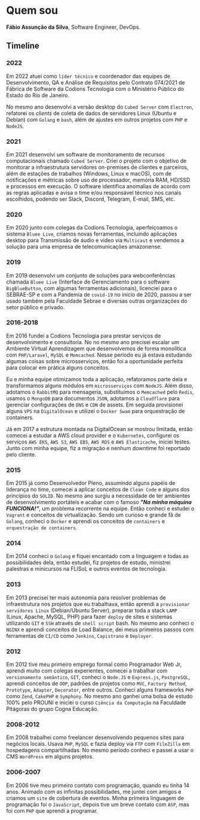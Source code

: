 # Quem sou
**Fábio Assunção da Silva**, Software Engineer, DevOps.

## Timeline

### 2022
Em 2022 atuei como `líder técnico` e coordenador das equipes de Desenvolvimento, QA e Análise de Requisitos pelo Contrato 074/2021 de Fábrica de Software da Codions Tecnologia com o Ministério Público do Estado do Rio de Janeiro.

No mesmo ano desenvolvi a versão desktop do `Cubed Server` com `Electron`, refatorei os _clients_ de coleta de dados de servidores Linux (Ubuntu e Debian) com `Golang` e `bash`, além de ajustes em outros projetos com `PHP` e `NodeJS`.

### 2021
Em 2021 desenvolvi um software de monitoramento de recursos computacionais chamado `Cubed Server`. Criei o projeto com o objetivo de monitorar a infraestrutura servidores on-premises de clientes e parceiros, além de estações de trabalhos (Windows, Linux e macOS), com de notificações e métricas sobre uso de processador, memória RAM, HD/SSD e processos em execução. O software identifica anomalias de acordo com as regras aplicadas e avisa o time e/ou responsável técnico nos canais escolhidos, podendo ser Slack, Discord, Telegram, E-mail, SMS, etc.

### 2020
Em 2020 junto com colegas da Codions Tecnologia, aperfeiçoamos o sistema `Bluee Live`, criamos novas ferramentas, incluindo aplicações desktop para Transmissão de áudio e vídeo via `Multicast` e vendemos a solução para uma empresa de telecomunicações amazonense.

### 2019
Em 2019 desenvolvi um conjunto de soluções para webconferências chamada `Bluee Live` (Interface de Gerenciamento para o software `BigBlueButton`, com algumas ferramentas adicionais), licenciei para o SEBRAE-SP e com a Pandemia de `covid-19` no início de 2020, passou a ser usado também pela Faculdade Sebrae e diversas outras organizações do setor público e privado.

### 2016-2018
Em 2016 fundei a Codions Tecnologia para prestar serviços de desenvolvimento e consultoria. No no mesmo ano precisei escalar um Ambiente Virtual Aprendizagem que desenvolvemos de forma monolítica com `PHP/Laravel`, `MySQL` e `Memcached`. Nesse período eu já estava estudando algumas coisas sobre microsserviços, então foi a oportunidade perfeita para colocar em prática alguns conceitos.

Eu e minha equipe otimizamos toda a aplicação, refatoramos parte dela e transformamos alguns módulos em `microsserviços` com `NodeJS`. Além disso, adotamos o `RabbitMQ` para mensageria, substituímos o `Memcached` pelo `Redis`, usamos o `MongoDB` para documentos `JSON`, adotamos a `Cloudflare` para gerenciar configurações de `DNS` e `CDN` de assets. Em seguida provisionei alguns `VPS` na `DigitalOcean` e utilizei o `Docker Swam` para orquestração de containers.

Já em 2017 a estrutura montada na DigitalOcean se mostrou limitada, então comecei a estudar a AWS cloud provider e o `Kubernetes`, configurei os serviços `AWS EKS`, `AWS S3`, `AWS EBS`, `AWS RDS` e `AWS Elasticache`, iniciei testes. Junto com minha equipe, fiz a migração e nenhum downtime foi reportado pelo cliente.

### 2015
Em 2015 já como Desenvolvedor Pleno, assumindo alguns papéis de liderança no time, comecei a aplicar conceitos de `Clean Code` e alguns dos princípios do `SOLID`. No mesmo ano surgiu a necessidade de ter ambientes de desenvolvimento portáteis e acabar com o famoso _**"Na minha máquina FUNCIONA!"**_, um problema recorrente na equipe. Então conheci e estudei o `Vagrant` e conceitos de virtualização. Sendo um curioso e grande fã de `Golang`, conheci o `Docker` e aprendi os conceitos de `containers` e `orquestração de containers`.

### 2014
Em 2014 conheci o `Golang` e fiquei encantado com a linguagem e todas as possibilidades dela, então estudei, fiz projetos de estudo, ministrei palestras e minicursos na FLISoL e outros eventos de tecnologia.

### 2013
Em 2013 precisei ter mais autonomia para resolver problemas de infraestrutura nos projetos que eu trabalhava, então aprendi a `provisionar servidores Linux` (Debian/Ubuntu Server), preparar toda a stack `LAMP` (Linux, Apache, MySQL, PHP) para fazer `deploy` de sites e sistemas utilizando `GIT` e `SSH` através de `shell script` bash. No mesmo ano conheci o `NGINX` e aprendi conceitos de Load Balance, dei meus primeiros passos com ferramentas de `CI/CD` como `Jenkins`, `Capistrano` e `Deployer`.

### 2012
Em 2012 tive meu primeiro emprego formal como Programador Web Jr, aprendi muito com colegas experientes, comecei a trabalhar com `versionamento semântico`, `GIT`, conheci o `Node.JS` e `Express.js`, `PostgreSQL`, aprendi conceitos de `OOP`, padrões de projetos como `MVC`, `Factory Method`, `Prototype`, `Adapter`, `Decorator`, entre outros. Conheci alguns frameworks `PHP` como `Zend`, `CakePHP` e `Symphony`. No mesmo ano ganhei uma bolsa de estudo 100% pelo PROUNI e iniciei o curso `Ciência da Computação` na Faculdade Pitágoras do grupo Cogna Educação.

### 2008-2012
Em 2008 trabalhei como freelancer desenvolvendo pequenos sites para negócios locais. Usava `PHP`, `MySQL` e fazia deploy via `FTP` com `FileZilla` em hospedagens compartilhadas. No mesmo período conheci e passei a usar o CMS `WordPress` em alguns projetos.

### 2006-2007
Em 2006 tive meu primeiro contato com programação, quando eu tinha 14 anos. Animado com as infinitas possibilidades, me juntei com amigos e criamos um `site` de cobertura de eventos. Minha primeira linguagem de programação foi o `JavaScript`, depois tive um breve contato com `ASP`, mas foi com `PHP` que aprendi a programar.
